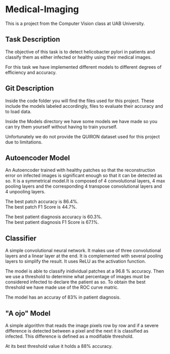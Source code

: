 # Medical-Imaging
This is a project from the Computer Vision class at UAB University.

## Task Description
The objective of this task is to detect helicobacter pylori in patients and 
classify them as either infected or healthy using their medical images.

For this task we have implemented different models to different degrees of 
efficiency and accuracy.

## Git Description
Inside the code folder you will find the files used for this project.
These include the models labeled accordingly, files to evaluate their
accuracy and to load data. 

Inside the Models directory we have some models we have made so you can 
try them yourself without having to train yourself.

Unfortunately we do not provide the QUIRON dataset used for this project 
due to limitations.

## Autoencoder Model
An Autoencoder trained with healthy patches so that the reconstruction 
error on infected images is significant enough so that it can be 
detected as so. It is a symmetrical model.It is composed of 4 convolutional 
layers, 4 max pooling layers and the corresponding 4 transpose convolutional 
layers and 4 unpooling layers. 

The best patch accuracy is 86.4%.<br>
The best patch F1 Score is 44.7%.

The best patient diagnosis accuracy is 60.3%.<br>
The best patient diagnosis F1 Score is 67.1%.

## Classifier
A simple convolutional neural network. 
It makes use of three convolutional layers and a linear layer at the end. 
It is complemented with several pooling layers to simplify the result.
It uses ReLU as the activation function.

The model is able to classify inidividual patches at a 96.8 % accuracy. 
Then we use a threshold to determine what percentage of images must be
considered infected to declare the patient as so. To obtain the best
threshold we have made use of the ROC curve matric. 

The model has an accuray of 83% in patient diagnosis.

## "A ojo" Model
A simple algorithm that reads the image pixels row by row and if a severe difference
is detected between a pixel and the next it is classified as infected. This difference
is defined as a modifiable threshold.

At its best threshold value it holds a 88% accuracy.
